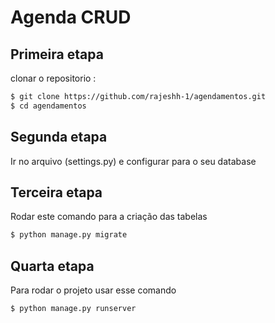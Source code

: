 # Agenda CRUD

## Primeira etapa 

clonar o repositorio :

```sh
$ git clone https://github.com/rajeshh-1/agendamentos.git
$ cd agendamentos
```
## Segunda etapa

Ir no arquivo (settings.py) e configurar para o seu database

## Terceira etapa

Rodar este comando para a criação das tabelas

```sh
$ python manage.py migrate
```
## Quarta etapa

Para rodar o projeto usar esse comando

```sh
$ python manage.py runserver 
```
